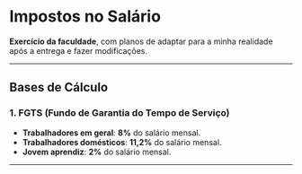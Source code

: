 # Impostos no Salário

**Exercício da faculdade**, com planos de adaptar para a minha realidade após a entrega e fazer modificações.

---

## Bases de Cálculo

### 1. **FGTS** (Fundo de Garantia do Tempo de Serviço)

- **Trabalhadores em geral**: **8%** do salário mensal.
- **Trabalhadores domésticos**: **11,2%** do salário mensal.
- **Jovem aprendiz**: **2%** do salário mensal.

---
<!--

- **Para trabalhadores em geral**:
    - Se o salário for x, o FGTS será:
    
    FGTS = x * 0.08 
    

- **Para trabalhadores domésticos**:
    - Se o salário for y, o FGTS será:
    
    FGTS = y * 0.112
   

- **Para jovem aprendiz**:
    - Se o salário for z, o FGTS será:
  
    FGTS = z * 0.02
-->
